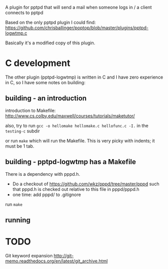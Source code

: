 A plugin for pptpd that will send a mail when someone logs in / a client connects to pptpd

Based on the only pptpd plugin I could find: https://github.com/chrisballinger/poptop/blob/master/plugins/pptpd-logwtmp.c

Basically it's a modified copy of this plugin.


# C development

The other plugin (pptpd-logwtmp) is written in C and I have zero experience in C, so I have some notes on building:


## building - an introduction

introduction to Makefile: http://www.cs.colby.edu/maxwell/courses/tutorials/maketutor/

also, try to run ```gcc -o hellomake hellomake.c hellofunc.c -I.``` in the ```testing-c``` subdir

or run ```make``` which will run the Makefile. This is very picky with indents; it must be 1 tab.


## building - pptpd-logwtmp has a Makefile

There is a dependency with pppd.h.

* Do a checkout of https://github.com/wkz/pppd/tree/master/pppd such that pppd.h is checked out relative to this file in pppd/pppd.h
* one time: add pppd/ to .gitignore

run ```make```


## running


# TODO

Git keyword expansion
http://git-memo.readthedocs.org/en/latest/git_archive.html
